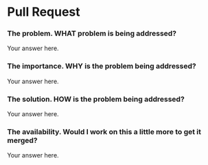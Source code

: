 # Pull Request

### The problem. WHAT problem is being addressed?

Your answer here.

### The importance. WHY is the problem being addressed?

Your answer here.

### The solution. HOW is the problem being addressed?

Your answer here.

### The availability. Would I work on this a little more to get it merged?

Your answer here.
